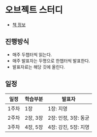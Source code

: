 # 오브젝트 스터디
- [책 정보](http://www.kyobobook.co.kr/product/detailViewKor.laf?mallGb=KOR&ejkGb=KOR&barcode=9791158391409)

## 진행방식
- 매주 두챕터씩 읽는다.
- 매주 발표자는 두명으로 한챕터씩 발표한다.
- 발표자료는 해당 깃에 올린다.

## 일정
|일정|학습부분|발표자|
|----|----|----|
|1주차|1장|1장: 지영|
|2주차|2장, 3장|2장: 인정, 3장: 동균|
|3주차|4장, 5장|4장: 강진, 5장: 지영|
